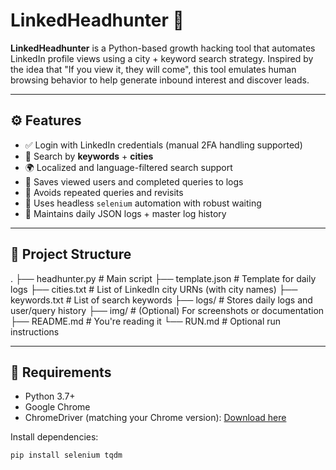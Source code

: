 # LinkedHeadhunter 👀

**LinkedHeadhunter** is a Python-based growth hacking tool that automates LinkedIn profile views using a city + keyword search strategy. Inspired by the idea that "If you view it, they will come", this tool emulates human browsing behavior to help generate inbound interest and discover leads.

---

## ⚙️ Features

- ✅ Login with LinkedIn credentials (manual 2FA handling supported)
- 🔎 Search by **keywords** + **cities**
- 🌍 Localized and language-filtered search support
- 📄 Saves viewed users and completed queries to logs
- 🔄 Avoids repeated queries and revisits
- 🧠 Uses headless `selenium` automation with robust waiting
- 📁 Maintains daily JSON logs + master log history

---

## 📁 Project Structure

.
├── headhunter.py # Main script
├── template.json # Template for daily logs
├── cities.txt # List of LinkedIn city URNs (with city names)
├── keywords.txt # List of search keywords
├── logs/ # Stores daily logs and user/query history
├── img/ # (Optional) For screenshots or documentation
├── README.md # You're reading it
└── RUN.md # Optional run instructions

---

## 🧪 Requirements

- Python 3.7+
- Google Chrome
- ChromeDriver (matching your Chrome version): [Download here](https://chromedriver.chromium.org/downloads)

Install dependencies:
```bash
pip install selenium tqdm
